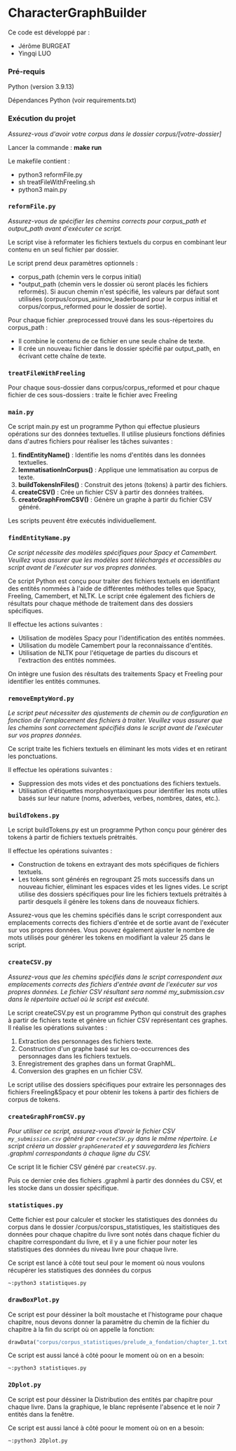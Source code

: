 # CharacterGraphBuilder

Ce code est développé par :

* Jérôme BURGEAT
* Yingqi LUO

### Pré-requis

Python (version 3.9.13)

Dépendances Python (voir requirements.txt)

### Exécution du projet

_Assurez-vous d'avoir votre corpus dans le dossier corpus/[votre-dossier]_

Lancer la commande : **make run**

Le makefile contient : 

* python3 reformFile.py
* sh treatFileWithFreeling.sh
* python3 main.py

### `reformFile.py`

_Assurez-vous de spécifier les chemins corrects pour corpus_path et output_path avant d'exécuter ce script._

Le script vise à reformater les fichiers textuels du corpus en combinant leur contenu en un seul fichier par dossier.

Le script prend deux paramètres optionnels : 
* corpus_path (chemin vers le corpus initial)
* *output_path (chemin vers le dossier où seront placés les fichiers reformés). Si aucun chemin n'est spécifié, les valeurs par défaut sont utilisées (corpus/corpus_asimov_leaderboard pour le corpus initial et corpus/corpus_reformed pour le dossier de sortie).

Pour chaque fichier .preprocessed trouvé dans les sous-répertoires du corpus_path :
* Il combine le contenu de ce fichier en une seule chaîne de texte.
* Il crée un nouveau fichier dans le dossier spécifié par output_path, en écrivant cette chaîne de texte.

### `treatFileWithFreeling`

Pour chaque sous-dossier dans corpus/corpus_reformed et pour chaque fichier de ces sous-dossiers :
traite le fichier avec Freeling

### `main.py`

Ce script main.py est un programme Python qui effectue plusieurs opérations sur des données textuelles. Il utilise plusieurs fonctions définies dans d'autres fichiers pour réaliser les tâches suivantes :

1. **findEntityName()** : Identifie les noms d'entités dans les données textuelles.
2. **lemmatisationInCorpus()** : Applique une lemmatisation au corpus de texte.
3. **buildTokensInFiles()** : Construit des jetons (tokens) à partir des fichiers.
4. **createCSV()** : Crée un fichier CSV à partir des données traitées.
5. **createGraphFromCSV()** : Génère un graphe à partir du fichier CSV généré.

Les scripts peuvent être exécutés individuellement.

### `findEntityName.py`

_Ce script nécessite des modèles spécifiques pour Spacy et Camembert. Veuillez vous assurer que les modèles sont téléchargés et accessibles au script avant de l'exécuter sur vos propres données._

Ce script Python est conçu pour traiter des fichiers textuels en identifiant des entités nommées à l'aide de différentes méthodes telles que Spacy, Freeling, Camembert, et NLTK. 
Le script crée également des fichiers de résultats pour chaque méthode de traitement dans des dossiers spécifiques.

Il effectue les actions suivantes :

* Utilisation de modèles Spacy pour l'identification des entités nommées.
* Utilisation du modèle Camembert pour la reconnaissance d'entités.
* Utilisation de NLTK pour l'étiquetage de parties du discours et l'extraction des entités nommées. 

On intègre une fusion des résultats des traitements Spacy et Freeling pour identifier les entités communes.

### `removeEmptyWord.py`

_Le script peut nécessiter des ajustements de chemin ou de configuration en fonction de l'emplacement des fichiers à traiter. Veuillez vous assurer que les chemins sont correctement spécifiés dans le script avant de l'exécuter sur vos propres données._

Ce script traite les fichiers textuels en éliminant les mots vides et en retirant les ponctuations. 

Il effectue les opérations suivantes :

* Suppression des mots vides et des ponctuations des fichiers textuels. 
* Utilisation d'étiquettes morphosyntaxiques pour identifier les mots utiles basés sur leur nature (noms, adverbes, verbes, nombres, dates, etc.).

### `buildTokens.py`

Le script buildTokens.py est un programme Python conçu pour générer des tokens à partir de fichiers textuels prétraités. 

Il effectue les opérations suivantes :

* Construction de tokens en extrayant des mots spécifiques de fichiers textuels.
* Les tokens sont générés en regroupant 25 mots successifs dans un nouveau fichier, éliminant les espaces vides et les lignes vides.
Le script utilise des dossiers spécifiques pour lire les fichiers textuels prétraités à partir desquels il génère les tokens dans de nouveaux fichiers.

Assurez-vous que les chemins spécifiés dans le script correspondent aux emplacements corrects des fichiers d'entrée et de sortie avant de l'exécuter sur vos propres données. Vous pouvez également ajuster le nombre de mots utilisés pour générer les tokens en modifiant la valeur 25 dans le script.

### `createCSV.py`

_Assurez-vous que les chemins spécifiés dans le script correspondent aux emplacements corrects des fichiers d'entrée avant de l'exécuter sur vos propres données. Le fichier CSV résultant sera nommé my_submission.csv dans le répertoire actuel où le script est exécuté._

Le script createCSV.py est un programme Python qui construit des graphes à partir de fichiers texte et génère un fichier CSV représentant ces graphes. Il réalise les opérations suivantes :

1. Extraction des personnages des fichiers texte.
2. Construction d'un graphe basé sur les co-occurrences des personnages dans les fichiers textuels. 
3. Enregistrement des graphes dans un format GraphML. 
4. Conversion des graphes en un fichier CSV.

Le script utilise des dossiers spécifiques pour extraire les personnages des fichiers Freeling&Spacy et pour obtenir les tokens à partir des fichiers de corpus de tokens.

### `createGraphFromCSV.py`

_Pour utiliser ce script, assurez-vous d'avoir le fichier CSV `my_submission.csv` généré par `createCSV.py` dans le même répertoire. Le script créera un dossier `graphGenerated` et y sauvegardera les fichiers .graphml correspondants à chaque ligne du CSV._

Ce script lit le fichier CSV généré par `createCSV.py`.

Puis ce dernier crée des fichiers .graphml à partir des données du CSV, et les stocke dans un dossier spécifique.

### `statistiques.py`

Cette fichier est pour calculer et stocker les statistiques des données du corpus dans le dossier /corpus/corspus_statistiques, les staitistiques des données pour chaque chapitre du livre sont notés dans chaque fichier du chapitre correspondant du livre, et il y a une fichier pour noter les statistiques des données du niveau livre pour chaque livre.

Ce script est lancé à côté tout seul pour le moment où nous voulons récupérer les statistiques des données du corpus

```
~:python3 statistiques.py
```

### `drawBoxPlot.py`

Ce script est pour déssiner la boît moustache et l'histograme pour chaque chapitre, nous devons donner la paramètre du chemin de la fichier du chapitre à la fin du script où on appelle la fonction:

```python
drawData("corpus/corpus_statistiques/prelude_a_fondation/chapter_1.txt.json")
```

Ce script est aussi lancé à côté poour le moment où on en a besoin:

```
~:python3 statistiques.py
```

### `2Dplot.py`

Ce script est pour déssiner la Distribution des entités par chapitre pour chaque livre. Dans la graphique, le blanc représente l'absence et le noir 7 entités dans la fenêtre.

Ce script est aussi lancé à côté poour le moment où on en a besoin:

```
~:python3 2Dplot.py
```